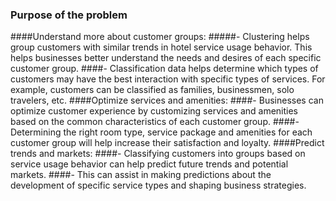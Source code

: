 ### Purpose of the problem
####Understand more about customer groups:
#####- Clustering helps group customers with similar trends in hotel service usage behavior. This helps businesses better understand the needs and desires of each specific customer group.
####- Classification data helps determine which types of customers may have the best interaction with specific types of services. For example, customers can be classified as families, businessmen, solo travelers, etc.
####Optimize services and amenities:
####- Businesses can optimize customer experience by customizing services and amenities based on the common characteristics of each customer group.
####- Determining the right room type, service package and amenities for each customer group will help increase their satisfaction and loyalty.
####Predict trends and markets:
####- Classifying customers into groups based on service usage behavior can help predict future trends and potential markets.
####- This can assist in making predictions about the development of specific service types and shaping business strategies.
